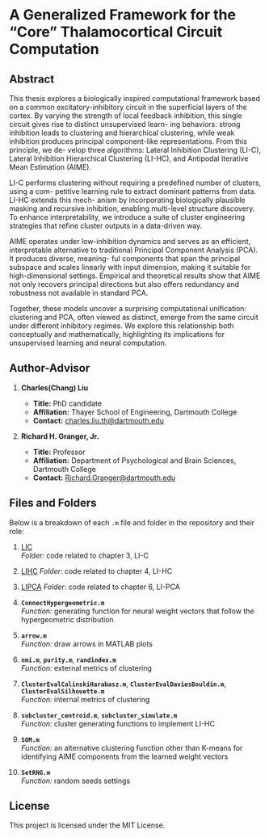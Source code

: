 # A Generalized Framework for the “Core” Thalamocortical Circuit Computation

## Abstract

This thesis explores a biologically inspired computational framework based on a common
excitatory-inhibitory circuit in the superficial layers of the cortex. By varying the strength
of local feedback inhibition, this single circuit gives rise to distinct unsupervised learn-
ing behaviors: strong inhibition leads to clustering and hierarchical clustering, while weak
inhibition produces principal component-like representations. From this principle, we de-
velop three algorithms: Lateral Inhibition Clustering (LI-C), Lateral Inhibition Hierarchical
Clustering (LI-HC), and Antipodal Iterative Mean Estimation (AIME).

LI-C performs clustering without requiring a predefined number of clusters, using a com-
petitive learning rule to extract dominant patterns from data. LI-HC extends this mech-
anism by incorporating biologically plausible masking and recursive inhibition, enabling
multi-level structure discovery. To enhance interpretability, we introduce a suite of cluster
engineering strategies that refine cluster outputs in a data-driven way.

AIME operates under low-inhibition dynamics and serves as an efficient, interpretable alternative to traditional Principal Component Analysis (PCA). It produces diverse, meaning-
ful components that span the principal subspace and scales linearly with input dimension,
making it suitable for high-dimensional settings. Empirical and theoretical results show
that AIME not only recovers principal directions but also offers redundancy and robustness
not available in standard PCA.

Together, these models uncover a surprising computational unification: clustering and
PCA, often viewed as distinct, emerge from the same circuit under different inhibitory
regimes. We explore this relationship both conceptually and mathematically, highlighting
its implications for unsupervised learning and neural computation.


## Author-Advisor

1. **Charles(Chang) Liu**  
   - **Title:** PhD candidate  
   - **Affiliation:** Thayer School of Engineering, Dartmouth College 
   - **Contact:** charles.liu.th@dartmouth.edu


2. **Richard H. Granger, Jr.**  
   - **Title:** Professor
   - **Affiliation:** Department of Psychological and Brain Sciences, Dartmouth College
   - **Contact:** Richard.Granger@dartmouth.edu 


## Files and Folders

Below is a breakdown of each `.m` file and folder in the repository and their role:

1. [LIC](./LIC)  
   *Folder:* code related to chapter 3, LI-C

2. [LIHC](./LIHC) 
   *Folder:* code related to chapter 4, LI-HC

3. [LIPCA](./LIPCA) 
   *Folder:* code related to chapter 6, LI-PCA


4. **`ConnectHypergeometric.m`**  
   *Function:* generating function for neural weight vectors that follow the hypergeometric distribution

5. **`arrow.m`**  
   *Function:* draw arrows in MATLAB plots

6. **`nmi.m`**, **`purity.m`**, **`randindex.m`**  
   *Function:* external metrics of clustering

7. **`ClusterEvalCalinskiHarabasz.m`**, **`ClusterEvalDaviesBouldin.m`**, **`ClusterEvalSilhouette.m`**  
   *Function:* internal metrics of clustering

8. **`subcluster_centroid.m`**, **`subcluster_simulate.m`**  
   *Function:* cluster generating functions to implement LI-HC

9. **`SOM.m`**  
   *Function:* an alternative clustering function other than K-means for identifying AIME components from the learned weight vectors

10. **`SetRNG.m`**  
   *Function:* random seeds settings



## License

This project is licensed under the MIT License.
